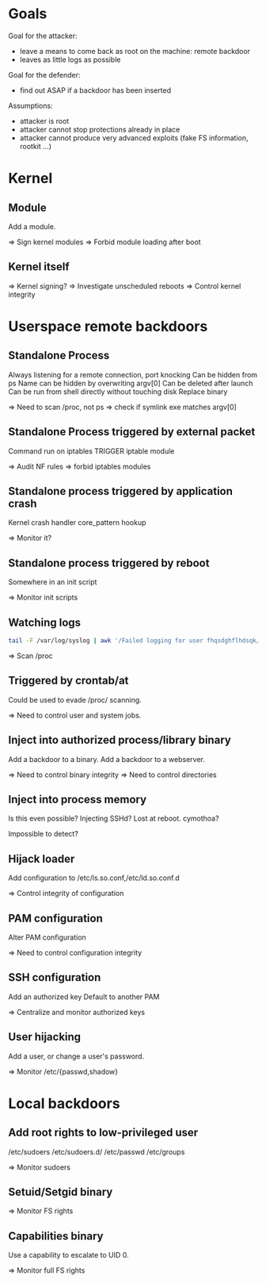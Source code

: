 Goals
=====

Goal for the attacker:

* leave a means to come back as root on the machine: remote backdoor
* leaves as little logs as possible

Goal for the defender:

* find out ASAP if a backdoor has been inserted


Assumptions:

* attacker is root
* attacker cannot stop protections already in place
* attacker cannot produce very advanced exploits (fake FS information, rootkit ...)


Kernel
======
Module
------
Add a module.

=> Sign kernel modules
=> Forbid module loading after boot

Kernel itself
-------------

=> Kernel signing?
=> Investigate unscheduled reboots
=> Control kernel integrity


Userspace remote backdoors
==========================
Standalone Process
------------------
Always listening for a remote connection, port knocking
Can be hidden from ps
Name can be hidden by overwriting argv[0]
Can be deleted after launch
Can be run from shell directly without touching disk
Replace binary

=> Need to scan /proc, not ps
=> check if symlink exe matches argv[0]


Standalone Process triggered by external packet
-----------------------------------------------
Command run on iptables TRIGGER
iptable module

=> Audit NF rules
=> forbid iptables modules


Standalone process triggered by application crash
-------------------------------------------------
Kernel crash handler core_pattern hookup

=> Monitor it?


Standalone process triggered by reboot
--------------------------------------
Somewhere in an init script

=> Monitor init scripts


Watching logs
-------------
``` bash
tail -F /var/log/syslog | awk '/Failed logging for user fhqsdghflhdsqk/ {system("run_backdoor")}'
```

=> Scan /proc


Triggered by crontab/at
-----------------------
Could be used to evade /proc/ scanning.

=> Need to control user and system jobs.


Inject into authorized process/library binary
---------------------------------------------
Add a backdoor to a binary.
Add a backdoor to a webserver.

=> Need to control binary integrity
=> Need to control directories


Inject into process memory
--------------------------
Is this even possible? Injecting SSHd?
Lost at reboot.
cymothoa?

Impossible to detect?


Hijack loader
-------------
Add configuration to /etc/ls.so.conf,/etc/ld.so.conf.d

=> Control integrity of configuration


PAM configuration
-----------------
Alter PAM configuration

=> Need to control configuration integrity


SSH configuration
-----------------
Add an authorized key
Default to another PAM

=> Centralize and monitor authorized keys


User hijacking
--------------
Add a user, or change a user's password.

=> Monitor /etc/{passwd,shadow}



Local backdoors
===============

Add root rights to low-privileged user
--------------------------------------
/etc/sudoers
/etc/sudoers.d/
/etc/passwd
/etc/groups

=> Monitor sudoers


Setuid/Setgid binary
--------------------

=> Monitor FS rights

Capabilities binary
-------------------
Use a capability to escalate to UID 0.

=> Monitor full FS rights
